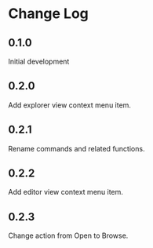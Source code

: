 # Change Log

## 0.1.0

Initial development

## 0.2.0

Add explorer view context menu item.

## 0.2.1

Rename commands and related functions.

## 0.2.2

Add editor view context menu item.

## 0.2.3

Change action from Open to Browse.
